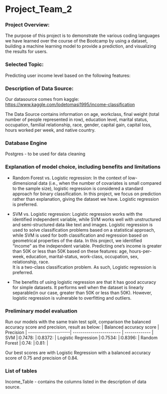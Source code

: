 # Project_Team_2

### Project Overview:
The purpose of this project is to demonstrate the various coding languages we have learned over the course of the Bootcamp by using a dataset, building a machine learning model to provide a prediction, and visualizing the results for users.

### Selected Topic:
Predicting user income level based on the following features:

### Description of Data Source:
Our datasource comes from kaggle: https://www.kaggle.com/lodetomasi1995/income-classification

The Data Source contains information on age, workclass, final weight (total number of people represented in row), education level, marital status, occupation, familial relationship, race, gender, capital gain, capital loss, hours worked per week, and native country.

### Database Engine
Postgres - to be used for data cleaning

### Explanation of model choice, including benefits and limitations

- Random Forest vs. Logistic regression:
In the context of low-dimensional data (i.e., when the number of covariates is small compared to the sample size), logistic regression is considered a standard approach for binary classification. 
In this project, we focus on prediction rather than explanation, giving the dataset we have. Logistic regression is preferred.


- SVM vs. Logistic regression:
Logistic regression works with the identified independent variable, while SVM works well with unstructured and semi-structured data like text and images. 
Logistic regression is used to solve classification problems based on a statistical approach, while SVM is used for both classification and regression based on geometrical properties of the data. 
In this project, we identified “income” as the independent variable. Predicting one’s income is greater than 50K or less than 50K based on these features: age, hours-per-week,  education, marital-status, work-class,  occupation, sex, relationship, race.  
It is a two-class classification problem. As such, Logistic regression is preferred.


- The benefits of using logistic regression are that it has good accuracy for simple datasets. It performs well when the dataset is linearly separable(in our case, greater than 50K or less than 50K).
 However, logistic regression is vulnerable to overfitting and outliers. 


### Preliminary model evaluation
Run our models with the same train test split, comparison the balanced accuracy score and precision, result as below:
                      | Balanced accuracy score  | Precision     |
 ---------------------| ------------------------ | ------------- |
 SVM                  |:0.7478:                  |:0.8372:       |
 Logistic Regression  |:0.7534:                  |:0.8396:       |
 Random Forest        |:0.74:                    |:0.81:         |


Our best scores are with Logistic Regression with a balanced accuracy score of 0.75 and precision of 0.84.

### List of tables
Income_Table - contains the columns listed in the description of data source.
